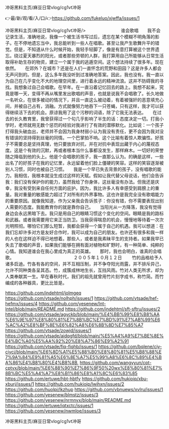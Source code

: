 冲哥黑料主页/麻豆日常vlog/cg1vt冲哥

👉最/新/观/看/入/口/👉https://github.com/fukeluo/xjwffa/issues/1

冲哥黑料主页/麻豆日常vlog/cg1vt冲哥/>　　　　　　　　谁会歌唱　　我不会记录生活，准确地说，我像一个被生活书写过后，遗忘在某个模糊不明角落的影子。在不停地遗忘当中，我总能听到一些人在唱歌。甚至让我产生歌舞升平的错觉。但是，不知道从什么时候开始，我轻手轻脚了，像是有意打算被这个世界遗忘。绕过夏天暴烈的阳光，或者那些劳顿的人群，我打算用自己所能够从日常生活取得补助生存的物资，建立一个属于我的逃遁空间。这个想法持续了很多年。现在依然。　　在郊外？在城市？还是在人们一直怀念的荒野和田园？这是许多人都会无声问到的。但是，这么多年我没听到过准确地答案。因此，我也没有。我一直以为自己在几乎变化不大的地理空间里，进行着永远的精神流浪。这并不防碍我的寻找。我想象过自己会唱歌。在早年。在一直沿着记忆回去的路上。我想不起来，究竟是哪一天，变得不再从嘴里发出歌唱的声音，也就是说我不会唱歌了。长久地做一名听众，在很多被动的情况下，并且一直这么被动着，有着被强奸的恶意填充心间，并被自己占有，消融。方式就像努力地吞下一只苍蝇，只有这样，我才可以获得继续活下去的机会。原谅我用了这个污秽的词语，除了它我无法表达。　　在过去的长久教育里，我曾获得过一个句几乎影响了半生的话：态度决定一切。打我小学时，老师就用无数个惩罚的经验对我进行了有效的潜移默化。比如说：一个孩子打得我头破血出，老师并不会因为我身材弱小认为我没有责任，更不会因为我对没有错误的坚持得到丝毫的同情。一个巴掌拍不响。这个比喻有着惊人欺骗性。好孩子不需要总是坚持真理，他只要放弃对抗，并在对抗中表现出藏于内心的蔑视态度。这是个有效的沉默，再或者根本当什么事都没发生，那样麻木。一切好的荣誉随之降临到他的头上。他是个会唱歌的孩子，我一直那么认为。的确是这样，一些出名了的好孩子在我的记忆里，永远留着他们脸上僵硬的笑容。这样的笑容逐渐被别人习惯，同时也被自己习惯。　　我是一个早已失去背景的孩子，没有唱歌的能力。我相信，我根本就没生成过这样的天赋。假如让我代替父母说话，他们会告诉我：我们没有保护你的能力，虽然我给了你身体，这丝毫没有办法。但我还是庆幸，我没有受到来自任何方面的庇护。因为，我比许多人有幸感受到肩膀上的重量。我对重量的敏感能力超过了对所有的外界事物。这也许是我完全没有歌唱能力的重要原因。就像我知道，作为父亲我会告诉孩子：你没有错，你不需要表现出别人需要的态度。我能教育你的就是靠你自己。　　当阳光从一方降落，我没有觉得身边会永远黑暗下去。我只是用自己的眼睛习惯这个变化的空间。眼睛是我的路标和武器。或者我需要用它来正当防卫。当我获得喘息的机会，慢慢地等待着一次次光明照彻。哪怕它们那么短暂，我都会获得一个属于自己的机遇。我可以想道：在我们忘却许多对方是友好合作时，我可以成为自己的朋友。也许还有很多和我一样的人也在这样迫不得已地想着。那些人，或者是我素昧平生的支持者。如果我早已失去了歌唱的声音，如果我们能够在拥有面对植物和旷野时，有一种简单、纯粹的心情。我知道谁会在我心里成为真正的英雄。　　那时，我也会明白，谁真的会唱歌。　　　　　　　　　　　　　　２００５年１０月１２日
　　竹的品格给予人诸多启迪。竹各有各的空间，并不互相压制，并不争夺阳光雨露，并不排斥异己，允许不同种类各呈其态。竹，成簇成林地生长，互挡风雨。竹对人类无所求，却为人类奉献其一生。早在春秋时代，我们的祖先就曾用竹片刻字成书，称竹简。而竹编成的各种器具，更比比皆是。


https://github.com/indehtml/jolmgeq
https://github.com/vtsade/nolhph/issues/1
https://github.com/vtsade/hef-hefmx/issues/4
https://github.com/yesenew/lnt-lntel/blob/main/README.md
https://github.com/indehtml/sft-sftru/issues/2
https://github.com/vtsade/agyckb/blob/main/%E4%BB%99%E8%B8%AA%E6%9E%97%E8%80%81%E7%8B%BC%E7%BD%91%E7%AB%99%E6%AC%A2%E8%BF%8E%E6%82%A8%E6%8B%8D%E7%85%A7
https://github.com/vtsade/zowjd/issues/1
https://github.com/vtsade/aidqgfd/blob/main/%E5%A4%A9%E7%BE%8E%E4%BC%A0%E5%AA%92%20%E8%A7%86%E9%A2%91
https://github.com/vtsade/fiq-fiqhb/issues/1
https://github.com/bqlene/ciy-ciyci/blob/main/%E6%8D%A1%E5%88%B0%E8%80%81%E5%B8%88%E7%9A%84%E9%81%A5%E6%8E%A7%E5%99%A8%E6%8C%89%E4%BA%86%E4%B8%80%E4%B8%8B,
https://github.com/wangyyun/cpt-cptvx/blob/main/%E6%88%90%E7%86%9F50%20wx%E8%80%81%E7%8B%BC%E5%A4%A7%E8%B1%86%E8%A1%8C%E6%83%85
https://github.com/ertuwe/hbt-hbtfy
https://github.com/hukioip/xbu-xburj/issues/1
https://github.com/hukioip/lwihxn/issues/2
https://github.com/huolpi/lkzhup
https://github.com/vbnuews/xvlru/issues/1
https://github.com/yesenew/blmstz/issues/3
https://github.com/yesenew/nrmnvx/blob/main/README.md
https://github.com/ertuwe/iqtxctc/issues/1
https://github.com/yesenew/nwmloe/issues/3

冲哥黑料主页/麻豆日常vlog/cg1vt冲哥
